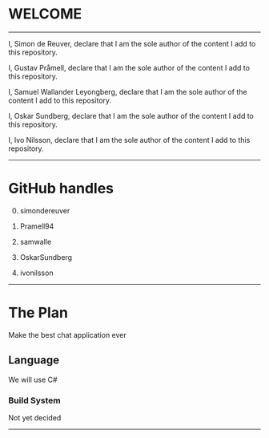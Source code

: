 # WELCOME 

---

I, Simon de Reuver, declare that I am the sole author of the content I add to this repository.

I, Gustav Pråmell, declare that I am the sole author of the content I add to this repository.

I, Samuel Wallander Leyongberg, declare that I am the sole author of the content I add to this repository.

I, Oskar Sundberg, declare that I am the sole author of the content I add to this repository.

I, Ivo Nilsson, declare that I am the sole author of the content I add to this repository.


---

# GitHub handles

0. simondereuver

1. Pramell94

2. samwalle

3. OskarSundberg

4. ivonilsson

--- 

# The Plan

Make the best chat application ever

## Language

We will use C#

### Build System

Not yet decided


---